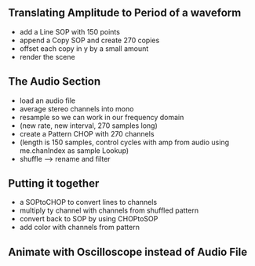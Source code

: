 ## Translating Amplitude to Period of a waveform
- add a Line SOP with 150 points
- append a Copy SOP and create 270 copies
- offset each copy in y by a small amount
- render the scene

## The Audio Section
- load an audio file
- average stereo channels into mono
- resample so we can work in our frequency domain
- (new rate, new interval, 270 samples long)
- create a Pattern CHOP with 270 channels
- (length is 150 samples, control cycles with amp from audio using me.chanIndex as sample Lookup)
- shuffle --> rename and filter

## Putting it together
- a SOPtoCHOP to convert lines to channels
- multiply ty channel with channels from shuffled pattern
- convert back to SOP by using CHOPtoSOP
- add color with channels from pattern

## Animate with Oscilloscope instead of Audio File